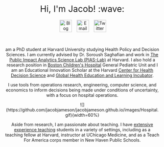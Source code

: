 <h1 style="font-weight:normal" align="center">
  &nbsp;Hi, I'm Jacob! :wave:&nbsp;
</h1>

<div align="center">

&nbsp;&nbsp;&nbsp;
<a href="https://jacobjameson.com"><img border="0" alt="Blog" src="https://assets.dryicons.com/uploads/icon/svg/4926/home.svg" width="40" height="40"></a>&nbsp;&nbsp;&nbsp;
<a href="mailto:jacobjameson@g.harvard.edu"><img border="0" alt="Email" src="https://assets.dryicons.com/uploads/icon/svg/8009/02dc3a5c-6504-4347-85fb-3f510cfecc45.svg" width="40" height="40"></a>&nbsp;&nbsp;&nbsp;
<a href="https://twitter.com/JacobCJameson"><img border="0" alt="Twitter" src="https://assets.dryicons.com/uploads/icon/svg/8385/c23f7ffc-ca8d-4246-8978-ce9f6d5bcc99.svg" width="40" height="40"></a>&nbsp;&nbsp;&nbsp; 

<br>

 am a PhD student at Harvard University studying Health Policy and Decision Sciences. I am currently advised by Dr. Soroush Saghafian and work in [The Public Impact Analytics Science Lab (PIAS-Lab)](https://scholar.harvard.edu/saghafian/public-impact-analytics-science-lab-pias-lab-harvard) at Harvard. I also hold a research position in [Boston Children's Hospital](https://www.childrenshospital.org) General Pediatric Unit and I am an Educational Innovation Scholar at the Harvard [Center for Health Decision Science](https://chds.hsph.harvard.edu) and [Global Health Education and Learning Incubator](https://gheli.harvard.edu).

I use tools from operations research, engineering, computer science, and economics to inform decisions being made under conditions of uncertainty, with a focus on hospital operations.

<center>
![](https://github.com/jacobjameson/jacobjameson.github.io/images/Hospital.gif){width=60%}
</center>


Aside from research, I am passionate about teaching. I have [extensive experience teaching](teaching.qmd) students in a variety of settings, including as a teaching fellow at Harvard, instructor at UChicago Medicine, and as a Teach For America corps member in New Haven Public Schools.
